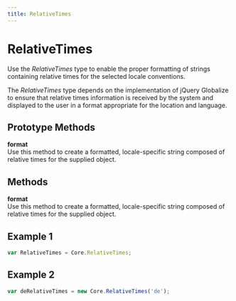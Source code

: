 ```yaml
---
title: RelativeTimes
---
```


# RelativeTimes
Use the *RelativeTimes* type to enable the proper formatting of strings containing relative times for the selected locale conventions.

The *RelativeTimes* type depends on the implementation of jQuery Globalize to ensure that relative times information is received by the system and displayed to the user in a format appropriate for the location and language.


## Prototype Methods

**format**  
Use this method to create a formatted, locale-specific string composed of relative times for the supplied object.


## Methods

**format**  
Use this method to create a formatted, locale-specific string composed of relative times for the supplied object.


## Example 1

```javascript
var RelativeTimes = Core.RelativeTimes;
```

## Example 2

```javascript
var deRelativeTimes = new Core.RelativeTimes('de');
```

